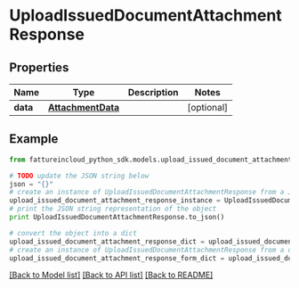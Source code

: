 # UploadIssuedDocumentAttachmentResponse


## Properties

Name | Type | Description | Notes
------------ | ------------- | ------------- | -------------
**data** | [**AttachmentData**](AttachmentData.md) |  | [optional] 

## Example

```python
from fattureincloud_python_sdk.models.upload_issued_document_attachment_response import UploadIssuedDocumentAttachmentResponse

# TODO update the JSON string below
json = "{}"
# create an instance of UploadIssuedDocumentAttachmentResponse from a JSON string
upload_issued_document_attachment_response_instance = UploadIssuedDocumentAttachmentResponse.from_json(json)
# print the JSON string representation of the object
print UploadIssuedDocumentAttachmentResponse.to_json()

# convert the object into a dict
upload_issued_document_attachment_response_dict = upload_issued_document_attachment_response_instance.to_dict()
# create an instance of UploadIssuedDocumentAttachmentResponse from a dict
upload_issued_document_attachment_response_form_dict = upload_issued_document_attachment_response.from_dict(upload_issued_document_attachment_response_dict)
```
[[Back to Model list]](../README.md#documentation-for-models) [[Back to API list]](../README.md#documentation-for-api-endpoints) [[Back to README]](../README.md)


